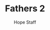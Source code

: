 ---
image: /assets/img/kl/kl_fathers_2.png
title: Fathers 2
number: 2
categories:
  - Meditations
  - Moments
  - Fathers
author: Hope Staff
notes: Fathers 2
embed: >-
  EMBED_GOES_HERE
transcript: >-
  SOME LINES OF TEXT START HERE
---